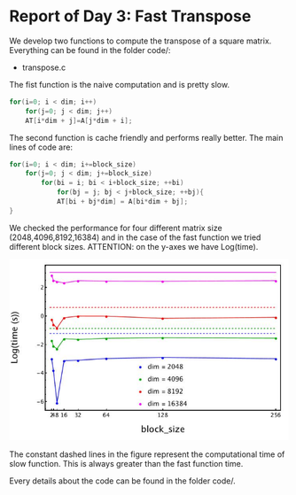 # Report of Day 3: Fast Transpose

We develop two functions to compute the transpose of a square matrix. Everything can be found in the folder code/: 

- transpose.c

The fist function is the naive computation and is pretty slow. 

```c
for(i=0; i < dim; i++)
    for(j=0; j < dim; j++)
    AT[i*dim + j]=A[j*dim + i];
```

The second function is cache friendly and performs really better. The main lines of code are:
```c
for(i=0; i < dim; i+=block_size)
    for(j=0; j < dim; j+=block_size)
        for(bi = i; bi < i+block_size; ++bi)
            for(bj = j; bj < j+block_size; ++bj){
            AT[bi + bj*dim] = A[bi*dim + bj];
}
```

We checked the performance for four different matrix size (2048,4096,8192,16384) and in the case of the fast function we tried different block sizes. ATTENTION: on the y-axes we have Log(time).


![Figure_1](transpose.jpg)

The constant dashed lines in the figure represent the computational time of slow function. This is always greater than the fast function time.

Every details about the code can be found in the folder code/.